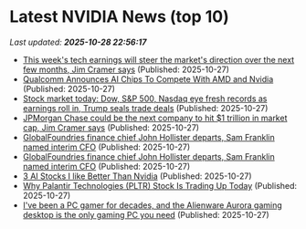 # Latest NVIDIA News (top 10)
_Last updated: **2025-10-28 22:56:17**_

- [This week's tech earnings will steer the market's direction over the next few months, Jim Cramer says](https://www.cnbc.com/2025/10/27/tech-earnings-steer-market-next-few-months-jim-cramer.html) (Published: 2025-10-27)
- [Qualcomm Announces AI Chips To Compete With AMD and Nvidia](https://hardware.slashdot.org/story/25/10/27/2030204/qualcomm-announces-ai-chips-to-compete-with-amd-and-nvidia) (Published: 2025-10-27)
- [Stock market today: Dow, S&P 500, Nasdaq eye fresh records as earnings roll in, Trump seals trade deals](https://finance.yahoo.com/news/live/stock-market-today-dow-sp-500-nasdaq-eye-fresh-records-as-earnings-roll-in-trump-seals-trade-deals-224625592.html) (Published: 2025-10-27)
- [JPMorgan Chase could be the next company to hit $1 trillion in market cap, Jim Cramer says](https://www.cnbc.com/2025/10/27/jim-cramer-jpmorgan-trillion-market-cap.html) (Published: 2025-10-27)
- [GlobalFoundries finance chief John Hollister departs, Sam Franklin named interim CFO](https://finance.yahoo.com/news/globalfoundries-finance-chief-john-hollister-222750804.html) (Published: 2025-10-27)
- [GlobalFoundries finance chief John Hollister departs, Sam Franklin named interim CFO](https://www.channelnewsasia.com/business/globalfoundries-finance-chief-john-hollister-departs-sam-franklin-named-interim-cfo-5428571) (Published: 2025-10-27)
- [3 AI Stocks I like Better Than Nvidia](https://biztoc.com/x/60e3e27eced96a3d) (Published: 2025-10-27)
- [Why Palantir Technologies (PLTR) Stock Is Trading Up Today](https://finance.yahoo.com/news/why-palantir-technologies-pltr-stock-215047915.html) (Published: 2025-10-27)
- [I've been a PC gamer for decades, and the Alienware Aurora gaming desktop is the only gaming PC you need](https://www.techradar.com/computing/gaming-pcs/alienware-aurora-act1250-gaming-desktop) (Published: 2025-10-27)
